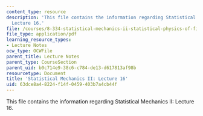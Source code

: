 ```yaml
---
content_type: resource
description: 'This file contains the information regarding Statistical Mechanics II:
  Lecture 16.'
file: /courses/8-334-statistical-mechanics-ii-statistical-physics-of-fields-spring-2014/63dce8a48224f14f0459403b7a4cb44f_MIT8_334S14_Lec16.pdf
file_type: application/pdf
learning_resource_types:
- Lecture Notes
ocw_type: OCWFile
parent_title: Lecture Notes
parent_type: CourseSection
parent_uid: b0c714e9-38c6-c784-de13-d617813af98b
resourcetype: Document
title: 'Statistical Mechanics II: Lecture 16'
uid: 63dce8a4-8224-f14f-0459-403b7a4cb44f
---
```

This file contains the information regarding Statistical Mechanics II: Lecture 16.

